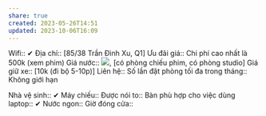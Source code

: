 ```yaml
---
share: true
created: 2023-05-26T14:51
updated: 2023-10-06T16:09
---
```

Wifi:: ✔
Địa chỉ:: [85/38 Trần Đình Xu, Q1]
Ưu đãi giá:: Chi phí cao nhất là 500k (xem phim)
Giá nước:: ![](https://lh4.googleusercontent.com/5Dx_RLMI5g5iGZGZBRYbQDbdwvaCvqjMuGzIrglajUtiUFaQSNhJoA0c1lYw_tXSKNJYeoofMpUER4DlHE7OoHYYuEUwu651eK3aOLtZclTkJuhNQu1tBvMdfz73Z1sSkdglPrmVk0tAkLrFM4H5dH8JH2u0baJoxLl_3-QLWVlY8OCcNAOlsznyG75_-n8fi7L3fw), [có phòng chiếu phim, có phòng studio]
Giá giữ xe:: [10k (đi bộ 5-10p)]
Liên hệ:: 
Số lần đặt phòng tối đa trong tháng:: Không giới hạn

Nhà vệ sinh:: ✔
Máy chiếu:: 
Được nói to:: 
Bàn phù hợp cho việc dùng laptop:: ✔
Nước ngon:: 
Giờ đóng cửa::
